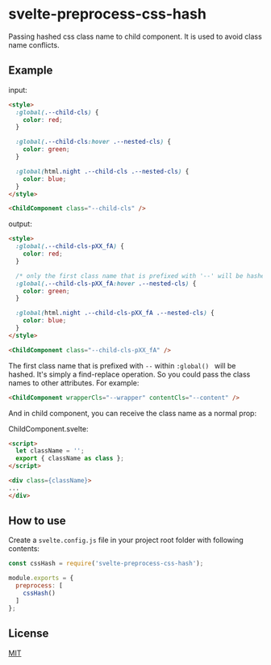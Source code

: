 # svelte-preprocess-css-hash
Passing hashed css class name to child component. It is used to avoid class name conflicts.

## Example

input:
```html
<style>
  :global(.--child-cls) {
    color: red;
  }

  :global(.--child-cls:hover .--nested-cls) {
    color: green;
  }

  :global(html.night .--child-cls .--nested-cls) {
    color: blue;
  }
</style>

<ChildComponent class="--child-cls" />
```

output:
```html
<style>
  :global(.--child-cls-pXX_fA) {
    color: red;
  }

  /* only the first class name that is prefixed with '--' will be hashed */
  :global(.--child-cls-pXX_fA:hover .--nested-cls) {
    color: green;
  }

  :global(html.night .--child-cls-pXX_fA .--nested-cls) {
    color: blue;
  }
</style>

<ChildComponent class="--child-cls-pXX_fA" />
```

The first class name that is prefixed with `--`  within `:global() ` will be hashed.
It's simply a find-replace operation. So you could pass the class names to other attributes. For example:

```html
<ChildComponent wrapperCls="--wrapper" contentCls="--content" />
```

And in child component, you can receive the class name as a normal prop:

ChildComponent.svelte:
```html
<script>
  let className = '';
  export { className as class };
</script>

<div class={className}>
...
</div>
```

## How to use

Create a `svelte.config.js` file in your project root folder with following contents:

```js
const cssHash = require('svelte-preprocess-css-hash');

module.exports = {
  preprocess: [
    cssHash()
  ]
};
```

## License
[MIT](LICENSE)
